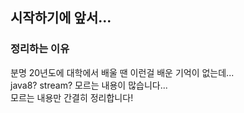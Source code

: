 ## 시작하기에 앞서...
### 정리하는 이유
분명 20년도에 대학에서 배울 땐 이런걸 배운 기억이 없는데...  
java8? stream? 모르는 내용이 많습니다...  
모르는 내용만 간결히 정리합니다!